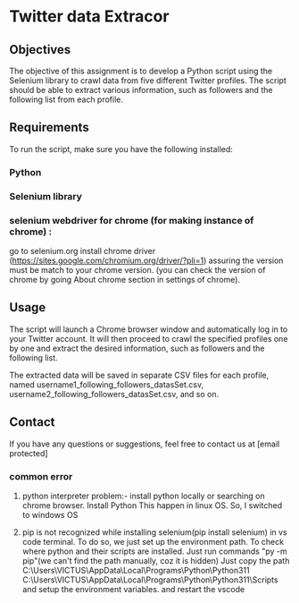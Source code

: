 # Twitter data Extracor

## Objectives

The objective of this assignment is to develop a Python script using the Selenium library to crawl data from five different Twitter profiles. The script should be able to extract various information, such as followers and the following list from each profile.

## Requirements

To run the script, make sure you have the following installed:
### Python
### Selenium library
### selenium webdriver for chrome (for making instance of chrome) : 
go to selenium.org
install chrome driver (https://sites.google.com/chromium.org/driver/?pli=1) assuring the version must be match to your chrome version.
(you can check the version of chrome by going About chrome section in settings of chrome). 

## Usage

The script will launch a Chrome browser window and automatically log in to your Twitter account. It will then proceed to crawl the specified profiles one by one and extract the desired information, such as followers and the following list.

The extracted data will be saved in separate CSV files for each profile, named username1_following_followers_datasSet.csv, username2_following_followers_datasSet.csv, and so on.

## Contact
If you have any questions or suggestions, feel free to contact us at [email protected]



### common error
1. python interpreter problem:- install python locally or searching on chrome browser.
					  Install Python
 					  This happen in linux OS. So, I switched to windows OS

2. pip is not recognized while installing selenium(pip install selenium) in vs code terminal.
					  To do so, we just set up the environment path.
                                To check where python and their scripts are installed. Just run commands "py -m pip"(we can't find the path manually, coz it is hidden)
 					  Just copy the path
							C:\Users\VICTUS\AppData\Local\Programs\Python\Python311
          						C:\Users\VICTUS\AppData\Local\Programs\Python\Python311\Scripts
       				  and setup the environment variables. and restart the vscode 
